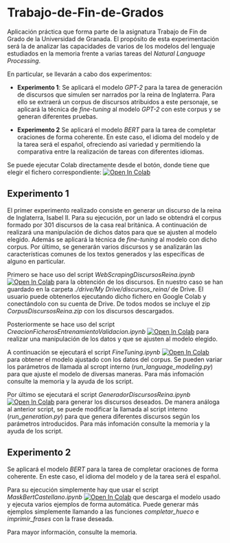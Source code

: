 # Trabajo-de-Fin-de-Grados

Aplicación práctica que forma parte de la asignatura Trabajo de Fin de Grado de la Universidad de Granada. El propósito de esta experimentación será la de analizar las capacidades de varios de los modelos del lenguaje estudiados en la memoria frente a varias tareas del *Natural Language Processing*. 

En particular, se llevarán a cabo dos experimentos: 

* **Experimento 1**: Se aplicará el modelo *GPT-2* para la tarea de generación de discursos que simulen ser narrados por la reina de Inglaterra. Para ello se extraerá un corpus de discursos atribuidos a este personaje, se aplicará la técnica de *fine-tuning* al modelo *GPT-2* con este corpus y se generan diferentes pruebas.
    
* **Experimento 2** Se aplicará el modelo *BERT* para la tarea de completar oraciones de forma coherente. En este caso, el idioma del modelo y de la tarea será el español, ofreciendo así variedad y permitiendo la comparativa entre la realización de tareas con diferentes idiomas.

Se puede ejecutar Colab directamente desde el botón, donde tiene que elegir el fichero correspondiente: [![Open In Colab](https://colab.research.google.com/assets/colab-badge.svg)](https://colab.research.google.com/github/AlbertoEstep/Trabajo-de-Fin-de-Grados/)


## Experimento 1

El primer experimento realizado consiste en generar un discurso de la reina de Inglaterra, Isabel II. Para su ejecución, por un lado se obtendrá el corpus formado por 301 discursos de la casa real británica. A continuación de realizará una manipulación de dichos datos para que se ajusten al modelo elegido. Además se aplicará la técnica de *fine-tuning* al modelo con dicho corpus. Por último, se generarán varios discursos y se analizarán las características comunes de los textos generados y las específicas de alguno en particular.

Primero se hace uso del script *WebScrapingDiscursosReina.ipynb* [![Open In Colab](https://colab.research.google.com/assets/colab-badge.svg)](https://colab.research.google.com/github/AlbertoEstep/Trabajo-de-Fin-de-Grados/blob/master/Experimento1/WebScrapingDiscursosReina.ipynb) para la obtención de los discursos. En nuestro caso se han guardado en la carpeta *./drive/My Drive/discursos_reina/* de Drive. El usuario puede obtenerlos ejecutando dicho fichero en Google Colab y conectándolo con su cuenta de Drive. De todos modos se incluye el zip *CorpusDiscursosReina.zip* con los discursos descargados.

Posteriormente se hace uso del script *CreacionFicherosEntrenamientoValidacion.ipynb* [![Open In Colab](https://colab.research.google.com/assets/colab-badge.svg)](https://colab.research.google.com/github/AlbertoEstep/Trabajo-de-Fin-de-Grados/blob/master/Experimento1/CreacionFicherosEntrenamientoValidacion.ipynb) para realizar una manipulación de los datos y que se ajusten al modelo elegido.

A continuación se ejecutará el script *FineTuning.ipynb* [![Open In Colab](https://colab.research.google.com/assets/colab-badge.svg)](https://colab.research.google.com/github/AlbertoEstep/Trabajo-de-Fin-de-Grados/blob/master/Experimento1/FineTuning.ipynb) para obtener el modelo ajustado con los datos del corpus. Se pueden variar los parámetros de llamada al scropt interno (*run_language_modeling.py*) para que ajuste el modelo de diversas maneras. Para más infomación consulte la memoria y la ayuda de los script.

Por último se ejecutará el script *GeneradorDiscursosReina.ipynb* [![Open In Colab](https://colab.research.google.com/assets/colab-badge.svg)](https://colab.research.google.com/github/AlbertoEstep/Trabajo-de-Fin-de-Grados/blob/master/Experimento1/GeneradorDiscursosReina.ipynb) para generar los discursos deseados. De manera análoga al anterior script, se puede modificar la llamada al script interno (*run_generation.py*) para que genera diferentes discursos según los parámetros introducidos. Para más infomación consulte la memoria y la ayuda de los script.

## Experimento 2 

Se aplicará el modelo *BERT* para la tarea de completar oraciones de forma coherente. En este caso, el idioma del modelo y de la tarea será el español.

Para su ejecución simplemente hay que usar el script *MaskBertCastellano.ipynb* [![Open In Colab](https://colab.research.google.com/assets/colab-badge.svg)](https://colab.research.google.com/github/AlbertoEstep/Trabajo-de-Fin-de-Grados/blob/master/Experimento2/MaskBertCastellano.ipynb) que descarga el modelo usado y ejecuta varios ejemplos de forma automática. Puede generar más ejemplos simplemente llamando a las funciones *completar_hueco* e *imprimir_frases* con la frase deseada.

Para mayor información, consulte la memoria.
